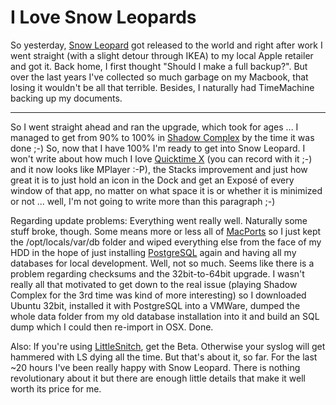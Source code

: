 # I Love Snow Leopards

So yesterday, [Snow Leopard](http://www.apple.com/macosx/) got released to the world and right after work I went straight (with a slight detour through IKEA) to my local Apple retailer and got it. Back home, I first thought "Should I make a full backup?". But over the last years I've collected so much garbage on my Macbook, that losing it wouldn't be all that terrible. Besides, I naturally had TimeMachine backing up my documents.

-------------------------------

So I went straight ahead and ran the upgrade, which took for ages ... I managed to get from 90% to 100% in [Shadow Complex](http://www.xbox.com/games/s/shadowcomplexxbla/) by the time it was done ;-) So, now that I have 100% I'm ready to get into Snow Leopard. I won't write about how much I love [Quicktime X](http://www.apple.com/macosx/what-is-macosx/quicktime.html) (you can record with it ;-) and it now looks like MPlayer :-P), the Stacks improvement and just how great it is to just hold an icon in the Dock and get an Exposé of every window of that app, no matter on what space it is or whether it is minimized or not ... well, I'm not going to write more than this paragraph ;-)

Regarding update problems: Everything went really well. Naturally some stuff broke, though. Some means more or less all of [MacPorts](http://www.macports.org/) so I just kept the /opt/locals/var/db folder and wiped everything else from the face of my HDD in the hope of just installing [PostgreSQL](http://www.postgresql.org/) again and having all my databases for local development. Well, not so much. Seems like there is a problem regarding checksums and the 32bit-to-64bit upgrade. I wasn't really all that motivated to get down to the real issue (playing Shadow Complex for the 3rd time was kind of more interesting) so I downloaded Ubuntu 32bit, installed it with PostgreSQL into a VMWare, dumped the whole data folder from my old database installation into it and build an SQL dump which I could then re-import in OSX. Done.

Also: If you're using [LittleSnitch](http://www.obdev.at/products/littlesnitch/), get the Beta. Otherwise your syslog will get hammered with LS dying all the time. But that's about it, so far. For the last ~20 hours I've been really happy with Snow Leopard. There is nothing revolutionary about it but there are enough little details that make it well worth its price for me.